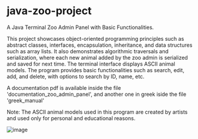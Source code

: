 # java-zoo-project

A Java Terminal Zoo Admin Panel with Basic Functionalities.

This project showcases object-oriented programming principles such as abstract classes, interfaces, encapsulation, inheritance, and data structures such as array lists. It also demonstrates algorithmic traversals and serialization, where each new animal added by the zoo admin is serialized and saved for next time. The terminal interface displays ASCII animal models. The program provides basic functionalities such as search, edit, add, and delete, with options to search by ID, name, etc.

A documentation pdf is available inside the file 'documentation_zoo_admin_panel', and another one in greek iside the file 'greek_manual'

Note: The ASCII animal models used in this program are created by artists and used only for personal and educational reasons.

![image](https://user-images.githubusercontent.com/98465741/230942076-40c810aa-caf7-4183-bf68-50f02db2d86c.png)

